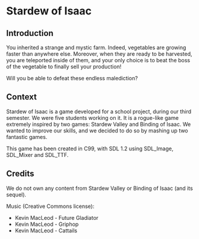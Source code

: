 # Stardew of Isaac
## Introduction
You inherited a strange and mystic farm. Indeed, vegetables are growing faster than anywhere else. Moreover, when they are ready to be harvested, you are teleported inside of them, and your only choice is to beat the boss of the vegetable to finally sell your production!

Will you be able to defeat these endless malediction?

## Context
Stardew of Isaac is a game developed for a school project, during our third semester. We were five students working on it.
It is a rogue-like game extremely inspired by two games: Stardew Valley and Binding of Isaac. We wanted to improve our skills, and we decided to do so by mashing up two fantastic games.

This game has been created in C99, with SDL 1.2 using SDL_Image, SDL_Mixer and SDL_TTF.

## Credits
We do not own any content from Stardew Valley or Binding of Isaac (and its sequel).

Music (Creative Commons license):
* Kevin MacLeod - Future Gladiator
* Kevin MacLeod - Griphop
* Kevin MacLeod - Cattails